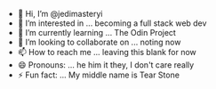 - 👋 Hi, I’m @jedimasteryi
- 👀 I’m interested in ... becoming a full stack web dev
- 🌱 I’m currently learning ... The Odin Project
- 💞️ I’m looking to collaborate on ... noting now
- 📫 How to reach me ... leaving this blank for now
- 😄 Pronouns: ... he him it they, I don't care really
- ⚡ Fun fact: ... My middle name is Tear Stone

<!---
jedimasteryi/jedimasteryi is a ✨ special ✨ repository because its `README.md` (this file) appears on your GitHub profile.
You can click the Preview link to take a look at your changes.
--->

